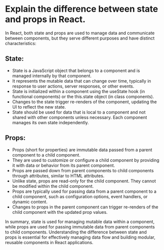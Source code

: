 # Explain the difference between state and props in React.

In React, both state and props are used to manage data and communicate between components, but they serve different purposes and have distinct characteristics:

## State:

- State is a JavaScript object that belongs to a component and is managed internally by that component.
- It represents the mutable data that can change over time, typically in response to user actions, server responses, or other events.
- State is initialized within a component using the useState hook (in functional components) or the this.state object (in class components).
- Changes to the state trigger re-renders of the component, updating the UI to reflect the new state.
- State should be used for data that is local to a component and not shared with other components unless necessary. Each component manages its own state independently.
## Props:

- Props (short for properties) are immutable data passed from a parent component to a child component.
- They are used to customize or configure a child component by providing it with data or behavior from its parent component.
- Props are passed down from parent components to child components through attributes, similar to HTML attributes.
- Unlike state, props are read-only for the child component. They cannot be modified within the child component.
- Props are typically used for passing data from a parent component to a child component, such as configuration options, event handlers, or dynamic content.
- Changes to props in the parent component can trigger re-renders of the child component with the updated prop values.

  
In summary, state is used for managing mutable data within a component, while props are used for passing immutable data from parent components to child components. Understanding the difference between state and props is essential for effectively managing data flow and building modular, reusable components in React applications.






